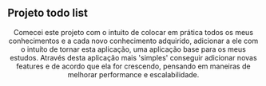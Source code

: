 ## Projeto todo list
<p align="center">Comecei este projeto com o intuito de colocar em prática todos os meus conhecimentos e a cada novo conhecimento adquirido, adicionar a ele com o intuíto de
tornar esta aplicação, uma aplicação base para os meus estudos. Através desta aplicação mais 'simples' conseguir adicionar novas features e de acordo 
que ela for crescendo, pensando em maneiras de melhorar performance e escalabilidade.</p>
